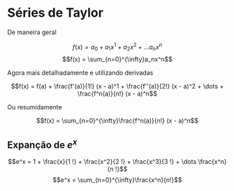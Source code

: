 # Séries de Taylor

De maneira geral

$$f(x) = a_0 + a_1x^1 + a_2x^2 + \dots a_nx^n$$
$$f(x) = \sum_{n=0}^{\infty}a_nx^n$$

Agora mais detalhadamente e utilizando derivadas

$$f(x) = f(a) + \frac{f'(a)}{1!} (x - a)^1 + \frac{f''(a)}{2!} (x - a)^2 + \dots + \frac{f^n(a)}{n!} (x - a)^n$$

Ou resumidamente

$$f(x) = \sum_{n=0}^{\infty}\frac{f^n(a)}{n!} (x - a)^n$$

## Expanção de $e^x$

$$e^x = 1 + \frac{x}{1
!} + \frac{x^2}{2
!} + \frac{x^3}{3
!} + \dots \frac{x^n}{n
!}$$
$$e^x = \sum_{n=0}^{\infty}\frac{x^n}{n!}$$